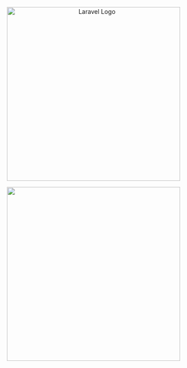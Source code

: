 <p align="center"><a href="https://laravel.com" target="_blank"><img src="https://raw.githubusercontent.com/laravel/art/master/logo-lockup/5%20SVG/2%20CMYK/1%20Full%20Color/laravel-logolockup-cmyk-red.svg" width="400" alt="Laravel Logo"></a></p>
<p align="center"><a target="_blank"><img src="https://files.cdata.com/media/media/qm4bm0ks/20190131-elasticsearch-driver-difference-1.png" width="400" alt=""></a></p>
